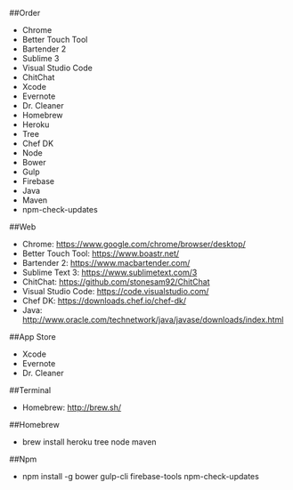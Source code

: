##Order
* Chrome
* Better Touch Tool
* Bartender 2
* Sublime 3
* Visual Studio Code
* ChitChat
* Xcode
* Evernote
* Dr. Cleaner
* Homebrew
* Heroku
* Tree
* Chef DK
* Node
* Bower
* Gulp
* Firebase
* Java
* Maven
* npm-check-updates

##Web
* Chrome: https://www.google.com/chrome/browser/desktop/
* Better Touch Tool: https://www.boastr.net/
* Bartender 2: https://www.macbartender.com/
* Sublime Text 3: https://www.sublimetext.com/3
* ChitChat: https://github.com/stonesam92/ChitChat
* Visual Studio Code: https://code.visualstudio.com/
* Chef DK: https://downloads.chef.io/chef-dk/
* Java: http://www.oracle.com/technetwork/java/javase/downloads/index.html

##App Store
* Xcode
* Evernote
* Dr. Cleaner

##Terminal
* Homebrew:  http://brew.sh/

##Homebrew
* brew install heroku tree node maven

##Npm
* npm install -g bower gulp-cli firebase-tools npm-check-updates

